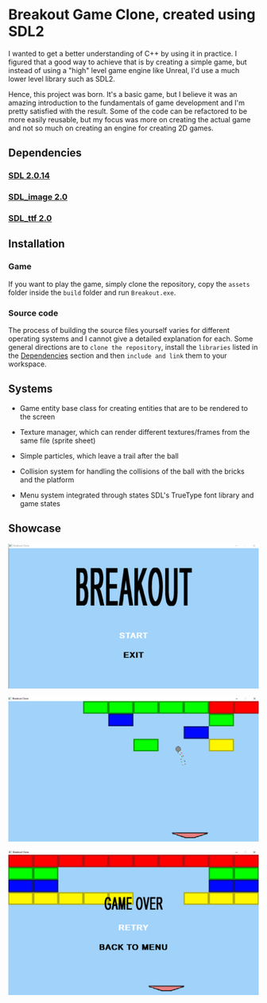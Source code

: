 # Breakout Game Clone, created using SDL2

I wanted to get a better understanding of C++ by using it in practice. I figured that a good way to achieve that is by creating a simple game, but instead of using a "high" level game engine like Unreal, I'd use a much lower level library such as SDL2.

Hence, this project was born. It's a basic game, but I believe it was an amazing introduction to the fundamentals of game development and I'm pretty satisfied with the result.
Some of the code can be refactored to be more easily reusable, but my focus was more on creating the actual game and not so much on creating an engine for creating 2D games.

## Dependencies

### [SDL 2.0.14](https://www.libsdl.org/ "libSDL's Download Page")

### [SDL_image 2.0](https://www.libsdl.org/projects/SDL_image/ "SDL's Image Library")

### [SDL_ttf 2.0](https://www.libsdl.org/projects/SDL_ttf/ "SDL's TrueFont Library")

## Installation

### Game

If you want to play the game, simply clone the repository, copy the `assets` folder inside the `build` folder and run `Breakout.exe`.

### Source code

The process of building the source files yourself varies for different operating systems and I cannot give a detailed explanation for each. Some general directions are to `clone the repository`, install the `libraries` listed in the [Dependencies](#Dependencies) section and then `include and link` them to your workspace.

## Systems

- Game entity base class for creating entities that are to be rendered to the screen
  
- Texture manager, which can render different textures/frames from the same file (sprite sheet)

- Simple particles, which leave a trail after the ball

- Collision system for handling the collisions of the ball with the bricks and the platform

- Menu system integrated through states SDL's TrueType font library and game states

## Showcase

![Main Menu](assets/screenshots/main_menu.png)

![Game Over Screen](assets/screenshots/level_3.png)

![Playing](assets/screenshots/level_2.png)

